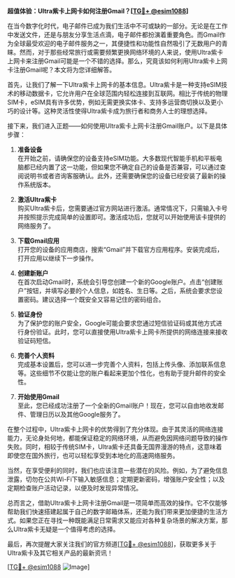 **超值体验：Ultra紫卡上网卡如何注册Gmail？[[TG💪+ @esim1088](https://t.me/s/esim1088)]**

在当今数字化时代，电子邮件已成为我们生活中不可或缺的一部分。无论是在工作中发送文件，还是与朋友分享生活点滴，电子邮件都扮演着重要角色。而Gmail作为全球最受欢迎的电子邮件服务之一，其便捷性和功能性自然吸引了无数用户的青睐。然而，对于那些经常旅行或需要频繁更换网络环境的人来说，使用Ultra紫卡上网卡来注册Gmail可能是一个不错的选择。那么，究竟该如何利用Ultra紫卡上网卡注册Gmail呢？本文将为您详细解答。

首先，让我们了解一下Ultra紫卡上网卡的基本信息。Ultra紫卡是一种支持eSIM技术的移动数据卡，它允许用户在全球范围内轻松连接到互联网。相比于传统的物理SIM卡，eSIM具有许多优势，例如无需更换实体卡、支持多运营商切换以及更小巧的设计等。这种灵活性使得Ultra紫卡成为旅行者和商务人士的理想选择。

接下来，我们进入正题——如何使用Ultra紫卡上网卡注册Gmail账户。以下是具体步骤：

1. **准备设备**  
   在开始之前，请确保您的设备支持eSIM功能。大多数现代智能手机和平板电脑都已经内置了这一功能，但如果您不确定自己的设备是否兼容，可以通过查阅说明书或者咨询客服确认。此外，还需要确保您的设备已经安装了最新的操作系统版本。

2. **激活Ultra紫卡**  
   购买Ultra紫卡后，您需要通过官方网站进行激活。通常情况下，只需输入卡号并按照提示完成简单的设置即可。激活成功后，您就可以开始使用该卡提供的网络服务了。

3. **下载Gmail应用**  
   打开您的设备的应用商店，搜索“Gmail”并下载官方应用程序。安装完成后，打开应用以继续下一步操作。

4. **创建新账户**  
   在首次启动Gmail时，系统会引导您创建一个新的Google账户。点击“创建账户”按钮，并填写必要的个人信息，如姓名、生日等。之后，系统会要求您设置密码。建议选择一个既安全又容易记住的密码组合。

5. **验证身份**  
   为了保护您的账户安全，Google可能会要求您通过短信验证码或其他方式进行身份验证。此时，您可以直接使用Ultra紫卡上网卡所提供的网络连接来接收验证码短信。

6. **完善个人资料**  
   完成基本设置后，您可以进一步完善个人资料，包括上传头像、添加联系信息等。这些细节不仅能让您的账户看起来更加个性化，也有助于提升邮件的安全性。

7. **开始使用Gmail**  
   至此，您已经成功注册了一个全新的Gmail账户！现在，您可以自由地收发邮件、管理日历以及其他Google服务了。

在整个过程中，Ultra紫卡上网卡的优势得到了充分体现。由于其灵活的网络连接能力，无论身处何地，都能保证稳定的网络环境，从而避免因网络问题导致的操作失败。同时，相较于传统SIM卡，Ultra紫卡还具备无国界漫游的特点，这意味着即使您在国外旅行，也可以轻松享受到本地化的高速网络服务。

当然，在享受便利的同时，我们也应该注意一些潜在的风险。例如，为了避免信息泄露，切勿在公共Wi-Fi下输入敏感信息；定期更新密码，增强账户安全性；以及定期检查账户活动记录，以便及时发现异常情况。

总而言之，借助Ultra紫卡上网卡注册Gmail是一项简单而高效的操作。它不仅能够帮助我们快速搭建起属于自己的数字邮箱体系，还能为我们带来更加便捷的生活方式。如果您正在寻找一种既能满足日常需求又能应对各种复杂场景的解决方案，那么Ultra紫卡无疑是一个值得考虑的选择。

最后，再次提醒大家关注我们的官方频道[[TG💪+ @esim1088](https://t.me/s/esim1088)]，获取更多关于Ultra紫卡及其它相关产品的最新资讯！  

[[TG💪+ @esim1088](https://t.me/s/esim1088) ![Image](https://i.postimg.cc/4NQfJmqS/Snipaste-2025-05-13-00-14-12.png)]